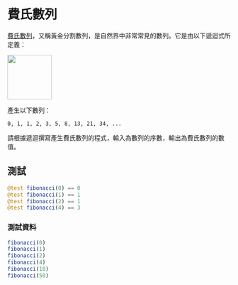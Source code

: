# 費氏數列

[費氏數列](https://www.wikiwand.com/zh-hant/%E6%96%90%E6%B3%A2%E9%82%A3%E5%A5%91%E6%95%B0%E5%88%97)，又稱黃金分割數列，是自然界中非常常見的數列。它是由以下遞迴式所定義：

<img src="https://i.imgur.com/7ggYrnU.png" height="100">

產生以下數列：

```
0, 1, 1, 2, 3, 5, 8, 13, 21, 34, ...
```

請根據遞迴撰寫產生費氏數列的程式，輸入為數列的序數，輸出為費氏數列的數值。

## 測試

```julia
@test fibonacci(0) == 0
@test fibonacci(1) == 1
@test fibonacci(2) == 1
@test fibonacci(4) == 3
```

### 測試資料

```julia
fibonacci(0)
fibonacci(1)
fibonacci(2)
fibonacci(4)
fibonacci(10)
fibonacci(50)
```
